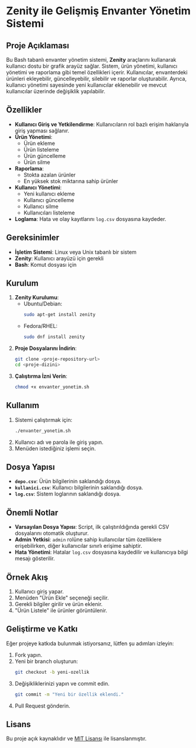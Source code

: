 # Zenity ile Gelişmiş Envanter Yönetim Sistemi

## Proje Açıklaması
Bu Bash tabanlı envanter yönetim sistemi, **Zenity** araçlarını kullanarak kullanıcı dostu bir grafik arayüz sağlar. Sistem, ürün yönetimi, kullanıcı yönetimi ve raporlama gibi temel özellikleri içerir. Kullanıcılar, envanterdeki ürünleri ekleyebilir, güncelleyebilir, silebilir ve raporlar oluşturabilir. Ayrıca, kullanıcı yönetimi sayesinde yeni kullanıcılar eklenebilir ve mevcut kullanıcılar üzerinde değişiklik yapılabilir.

## Özellikler
- **Kullanıcı Giriş ve Yetkilendirme**: Kullanıcıların rol bazlı erişim haklarıyla giriş yapması sağlanır.
- **Ürün Yönetimi**:
  - Ürün ekleme
  - Ürün listeleme
  - Ürün güncelleme
  - Ürün silme
- **Raporlama**:
  - Stokta azalan ürünler
  - En yüksek stok miktarına sahip ürünler
- **Kullanıcı Yönetimi**:
  - Yeni kullanıcı ekleme
  - Kullanıcı güncelleme
  - Kullanıcı silme
  - Kullanıcıları listeleme
- **Loglama**: Hata ve olay kayıtlarını `log.csv` dosyasına kaydeder.

## Gereksinimler
- **İşletim Sistemi**: Linux veya Unix tabanlı bir sistem
- **Zenity**: Kullanıcı arayüzü için gerekli
- **Bash**: Komut dosyası için

## Kurulum
1. **Zenity Kurulumu**:
   - Ubuntu/Debian:
     ```bash
     sudo apt-get install zenity
     ```
   - Fedora/RHEL:
     ```bash
     sudo dnf install zenity
     ```
2. **Proje Dosyalarını İndirin**:
   ```bash
   git clone <proje-repository-url>
   cd <proje-dizini>
   ```
3. **Çalıştırma İzni Verin**:
   ```bash
   chmod +x envanter_yonetim.sh
   ```

## Kullanım
1. Sistemi çalıştırmak için:
   ```bash
   ./envanter_yonetim.sh
   ```
2. Kullanıcı adı ve parola ile giriş yapın.
3. Menüden istediğiniz işlemi seçin.

## Dosya Yapısı
- **`depo.csv`**: Ürün bilgilerinin saklandığı dosya.
- **`kullanici.csv`**: Kullanıcı bilgilerinin saklandığı dosya.
- **`log.csv`**: Sistem loglarının saklandığı dosya.

## Önemli Notlar
- **Varsayılan Dosya Yapısı**: Script, ilk çalıştırıldığında gerekli CSV dosyalarını otomatik oluşturur.
- **Admin Yetkisi**: `admin` rolüne sahip kullanıcılar tüm özelliklere erişebilirken, diğer kullanıcılar sınırlı erişime sahiptir.
- **Hata Yönetimi**: Hatalar `log.csv` dosyasına kaydedilir ve kullanıcıya bilgi mesajı gösterilir.

## Örnek Akış
1. Kullanıcı giriş yapar.
2. Menüden "Ürün Ekle" seçeneği seçilir.
3. Gerekli bilgiler girilir ve ürün eklenir.
4. "Ürün Listele" ile ürünler görüntülenir.

## Geliştirme ve Katkı
Eğer projeye katkıda bulunmak istiyorsanız, lütfen şu adımları izleyin:
1. Fork yapın.
2. Yeni bir branch oluşturun:
   ```bash
   git checkout -b yeni-ozellik
   ```
3. Değişikliklerinizi yapın ve commit edin.
   ```bash
   git commit -m "Yeni bir özellik eklendi."
   ```
4. Pull Request gönderin.

## Lisans
Bu proje açık kaynaklıdır ve [MIT Lisansı](LICENSE) ile lisanslanmıştır.


